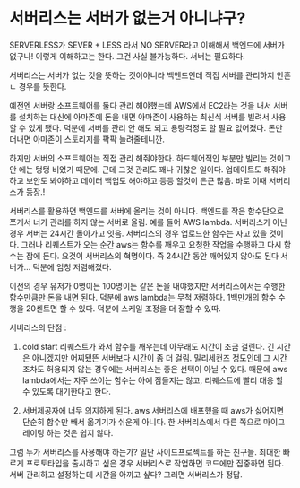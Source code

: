 # 서버리스는 서버가 없는거 아니냐구?

SERVERLESS가 SEVER + LESS 라서 NO SERVER라고 이해해서 백엔드에 서버가 없구나!
이렇게 이해하고는 한다. 그건 사실 불가능하다. 서버는 필요하다.

서버리스는 서버가 없는 것을 뜻하는 것이아니라 백엔드인데 직접 서버를 관리하지 안흔ㄴ 경우를 뜻한다.

예전엔 서버랑 소프트웨어를 둘다 관리 해야했는데 AWS에서 EC2라는 것을 내서 서버를 설치하는 대신에 아마존에 돈을 내면 아마존이 사용하는 최신식 서버를 빌려서 사용할 수 있게 됐다. 덕분에 서버를 관리 안 해도 되고 용량걱정도 할 필요 없어졌다. 돈만 더내면 아마존이 스토리지를 팍팍 늘려줄테니깐.

하지만 서버의 소프트웨어는 직접 관리 해줘야한다. 하드웨어적인 부분만 빌리는 것이고 안 에는 텅텅 비었기 때문에. 근데 그것 관리도 꽤나 귀찮은 일이다. 업데이트도 해줘야하고 보안도 봐야하고 데이터 백업도 해야하고 등등 할것이 은근 많음. 바로 이때 서버리스가 등장.!

서버리스를 활용하면 백엔드를 서버에 올리는 것이 아니다. 백엔드를 작은 함수단으로 쪼개서 너가 관리를 하지 않는 서버로 올림. 예를 들어 AWS lambda.
서버리스가 아닌 경우 서버는 24시간 돌아가고 잇음. 서버리스의 경우 업로드한 함수는 자고 있을 것이다. 그러나 리퀘스트가 오는 순간 aws는 함수를 깨우고 요청한 작업을 수행하고 다시 함수는 잠에 든다. 요것이 서버리스의 혁명이다.
즉 24시간 동안 깨어있지 않아도 된다 서버가... 덕분에 엄청 저렴해졌다.

이전의 경우 유저가 0명이든 100명이든 같은 돈을 내야했지만 서버리스에서는 수행한 함수만큼만 돈을 내면 된다. 
덕분에 aws lambda는 무척 저렴하다. 1백만개의 함수 수행을 20센트면 할 수 있다.
덕분에 스케일 조정을 더 잘할 수 있따. 

서버리스의 단점 :
  1. cold start 리퀘스트가 와서 함수를 깨우는데 아무래도 시간이 조금 걸린다. 긴 시간은 아니겠지만 어찌됐뜬 서버보다 시간이 좀 더 걸림. 밀리세컨즈 정도인데 그 시간조차도 허용되지 않는 경우에는 서버리스는 좋은 선택이 아닐 수 있다.
  때문에 aws lambda에서는 자주 쓰이는 함수는 아예 잠들지는 않고, 리퀘스트에 빨리 대응 할 수 있도록 대기한다고 한다.

  2. 서버제공자에 너무 의지하게 된다. aws 서버리스에 배포했을 때 aws가 싫어지면 단순히 함수만 빼서 옮기기가 쉬운게 아니다. 한 서버리스에서 다른 쪽으로 마이그레이팅 하는 것은 쉽지 않다.


그럼 누가 서버리스를 사용해야 하는가?
일단 사이드프로젝트를 하는 친구들. 최대한 빠르게 프로토타입을 출시하고 싶은 경우
서버리스로 작업하면 코드에만 집중하면 된다. 서버 관리하고 설정하는데 시간을 아끼고 싶다? 그러면 서버리스가 정답.
